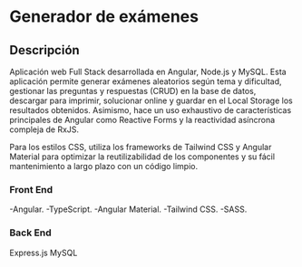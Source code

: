# Generador de exámenes

## Descripción

Aplicación web Full Stack desarrollada en Angular, Node.js y MySQL. Esta aplicación permite generar exámenes aleatorios según tema y dificultad, gestionar las preguntas y respuestas (CRUD) en la base de datos, descargar para imprimir, solucionar online y guardar en el Local Storage los resultados obtenidos. Asimismo, hace un uso exhaustivo de características principales de Angular como Reactive Forms y la reactividad asíncrona compleja de RxJS.

Para los estilos CSS, utiliza los frameworks de Tailwind CSS y Angular Material para optimizar la reutilizabilidad de los componentes y su fácil mantenimiento a largo plazo con un código limpio.


### Front End

-Angular.
-TypeScript.
-Angular Material.
-Tailwind CSS.
-SASS.

### Back End

Express.js
MySQL
